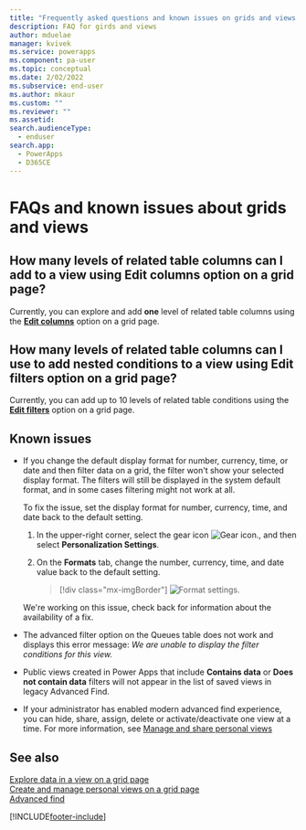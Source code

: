 ```yaml
---
title: "Frequently asked questions and known issues on grids and views | MicrosoftDocs"
description: FAQ for girds and views
author: mduelae
manager: kvivek
ms.service: powerapps
ms.component: pa-user
ms.topic: conceptual
ms.date: 2/02/2022
ms.subservice: end-user
ms.author: mkaur
ms.custom: ""
ms.reviewer: ""
ms.assetid: 
search.audienceType: 
  - enduser
search.app: 
  - PowerApps
  - D365CE
---
```


# FAQs and known issues about grids and views


## How many levels of related table columns can I add to a view using **Edit columns** option on a grid page?

Currently, you can explore and add **one** level of related table columns using the [**Edit columns**](grid-filters-advanced.md#column-editor) option on a grid page.

## How many levels of related table columns can I use to add nested conditions to a view using **Edit filters** option on a grid page?

Currently, you can add up to 10 levels of related table conditions using the [**Edit filters**](grid-filters-advanced.md#filter-editor) option on a grid page.

## Known issues

- If you change the default display format for number, currency, time, or date and then filter data on a grid, the filter won't show your selected display format. The filters will still be displayed in the system default format, and in some cases filtering might not work at all. 

  To fix the issue, set the display format for number, currency, time, and date back to the default setting. 

   1. In the upper-right corner, select the gear icon ![Gear icon.](media/selection-rule-gear-button.png), and then select **Personalization Settings**.

   2. On the **Formats** tab, change the number, currency, time, and date value back to the default setting.

      > [!div class="mx-imgBorder"] 
      > ![Format settings.](media/default-format.png "Format settings")
    
   We're working on this issue, check back for information about the availability of a fix.

- The advanced filter option on the Queues table does not work and displays this error message: _We are unable to display the filter conditions for this view._
- Public views created in Power Apps that include **Contains data** or **Does not contain data** filters will not appear in the list of saved views in legacy Advanced Find.
- If your administrator has enabled modern advanced find experience, you can hide, share, assign, delete or activate/deactivate one view at a time. For more information, see [Manage and share personal views](grid-filters-advanced.md#manage-and-share-personal-views)

## See also

[Explore data in a view on a grid page](grid-filters.md)<br/>
[Create and manage personal views on a grid page](grid-filters-advanced.md)<br/>
[Advanced find](advanced-find.md)

[!INCLUDE[footer-include](../includes/footer-banner.md)]
